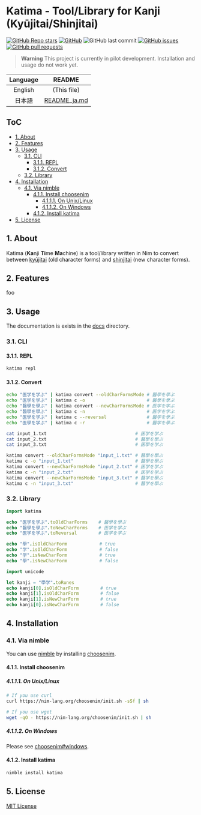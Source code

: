 # Katima - Tool/Library for Kanji (Kyūjitai/Shinjitai) <!-- omit in toc -->

[![GitHub Repo stars](https://img.shields.io/github/stars/lafixier/katima?style=for-the-badge)](https://github.com/lafixier/katima/stargazers)
[![GitHub](https://img.shields.io/github/license/lafixier/katima?style=for-the-badge)](https://github.com/lafixier/katima/blob/develop/LICENSE)
![GitHub last commit](https://img.shields.io/github/last-commit/lafixier/katima?style=for-the-badge)
[![GitHub issues](https://img.shields.io/github/issues/lafixier/katima?style=for-the-badge)](https://github.com/lafixier/katima/issues)
[![GitHub pull requests](https://img.shields.io/github/issues-pr-raw/lafixier/katima?style=for-the-badge)](https://github.com/lafixier/katima/pulls)

> **Warning**
> This project is currently in pilot development.
> Installation and usage do not work yet.

<!-- ここにGIFを挿入 -->

| Language |             README             |
| :------: | :----------------------------: |
| English  |          (This file)           |
|  日本語  | [README_ja.md](./README_ja.md) |

## ToC <!-- omit in toc -->

- [1. About](#1-about)
- [2. Features](#2-features)
- [3. Usage](#3-usage)
  - [3.1. CLI](#31-cli)
    - [3.1.1. REPL](#311-repl)
    - [3.1.2. Convert](#312-convert)
  - [3.2. Library](#32-library)
- [4. Installation](#4-installation)
  - [4.1. Via nimble](#41-via-nimble)
    - [4.1.1. Install choosenim](#411-install-choosenim)
      - [4.1.1.1. On Unix/Linux](#4111-on-unixlinux)
      - [4.1.1.2. On Windows](#4112-on-windows)
    - [4.1.2. Install katima](#412-install-katima)
- [5. License](#5-license)

## 1. About

Katima (**Ka**nji **Ti**me **Ma**chine) is a tool/library written in Nim to convert between [kyūjitai](https://en.wikipedia.org/wiki/Ky%C5%ABjitai) (old character forms) and [shinjitai](https://en.wikipedia.org/wiki/Shinjitai) (new character forms).

## 2. Features

foo

## 3. Usage

The documentation is exists in the [docs](docs) directory.

### 3.1. CLI

#### 3.1.1. REPL

```bash
katima repl

```

#### 3.1.2. Convert

```bash
echo "医学を学ぶ" | katima convert --oldCharFormsMode # 醫學を學ぶ
echo "医学を学ぶ" | katima c -o                       # 醫學を學ぶ
echo "醫學を學ぶ" | katima convert --newCharFormsMode # 医学を学ぶ
echo "醫學を學ぶ" | katima c -n                       # 医学を学ぶ
echo "医學を学ぶ" | katima c --reversal               # 醫学を學ぶ
echo "医學を学ぶ" | katima c -r                       # 醫学を學ぶ
```

```bash
cat input_1.txt                                 # 医学を学ぶ
cat input_2.txt                                 # 醫學を學ぶ
cat input_3.txt                                 # 医學を学ぶ

katima convert --oldCharFormsMode "input_1.txt" # 醫學を學ぶ
katima c -o "input_1.txt"                       # 醫學を學ぶ
katima convert --newCharFormsMode "input_2.txt" # 医学を学ぶ
katima c -n "input_2.txt"                       # 医学を学ぶ
katima convert --newCharFormsMode "input_3.txt" # 醫学を學ぶ
katima c -n "input_3.txt"                       # 醫学を學ぶ
```

### 3.2. Library

```nim
import katima

echo "医学を学ぶ".toOldCharForms    # 醫學を學ぶ
echo "醫學を學ぶ".toNewCharForms    # 医学を学ぶ
echo "医学を学ぶ".toReversal        # 医学を学ぶ

echo "學".isOldCharForm            # true
echo "学".isOldCharForm            # false
echo "学".isNewCharForm            # true
echo "學".isNewCharForm            # false

import unicode

let kanji = "學学".toRunes
echo kanji[0].isOldCharForm        # true
echo kanji[1].isOldCharForm        # false
echo kanji[1].isNewCharForm        # true
echo kanji[0].isNewCharForm        # false
```

## 4. Installation

### 4.1. Via nimble

You can use [nimble](https://github.com/nim-lang/nimble) by installing [choosenim](https://github.com/dom96/choosenim).

#### 4.1.1. Install choosenim

##### 4.1.1.1. On Unix/Linux

```bash
# If you use curl
curl https://nim-lang.org/choosenim/init.sh -sSf | sh

# If you use wget
wget -qO - https://nim-lang.org/choosenim/init.sh | sh
```

##### 4.1.1.2. On Windows

Please see [choosenim#windows](https://github.com/dom96/choosenim#windows).

#### 4.1.2. Install katima

```bash
nimble install katima
```

## 5. License

[MIT License](LICENSE)

